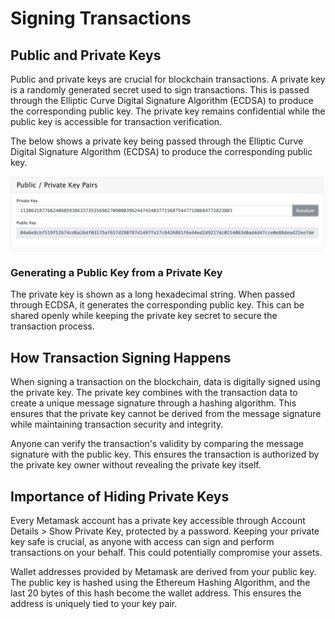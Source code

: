 # Signing Transactions

## Public and Private Keys
Public and private keys are crucial for blockchain transactions. A private key is a randomly generated secret used to sign transactions. This is passed through the Elliptic Curve Digital Signature Algorithm (ECDSA) to produce the corresponding public key. The private key remains confidential while the public key is accessible for transaction verification.

The below shows a private key being passed through the Elliptic Curve Digital Signature Algorithm (ECDSA) to produce the corresponding public key.

![Screenshot of Public and Private Keys](https://github.com/jason-victor1/Signing-Transactions/blob/main/public_private_keys.png?raw=true)


### Generating a Public Key from a Private Key
The private key is shown as a long hexadecimal string. When passed through ECDSA, it generates the corresponding public key. This can be shared openly while keeping the private key secret to secure the transaction process.

## How Transaction Signing Happens
When signing a transaction on the blockchain, data is digitally signed using the private key. The private key combines with the transaction data to create a unique message signature through a hashing algorithm. This ensures that the private key cannot be derived from the message signature while maintaining transaction security and integrity.

Anyone can verify the transaction's validity by comparing the message signature with the public key. This ensures the transaction is authorized by the private key owner without revealing the private key itself.

## Importance of Hiding Private Keys
Every Metamask account has a private key accessible through Account Details > Show Private Key, protected by a password. Keeping your private key safe is crucial, as anyone with access can sign and perform transactions on your behalf. This could potentially compromise your assets.

Wallet addresses provided by Metamask are derived from your public key. The public key is hashed using the Ethereum Hashing Algorithm, and the last 20 bytes of this hash become the wallet address. This ensures the address is uniquely tied to your key pair.
